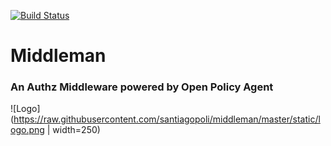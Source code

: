 [![Build Status](https://travis-ci.org/santiagopoli/middleman.svg?branch=master)](https://travis-ci.org/santiagopoli/middleman)

# Middleman

### An Authz Middleware powered by Open Policy Agent

![Logo](https://raw.githubusercontent.com/santiagopoli/middleman/master/static/logo.png | width=250)